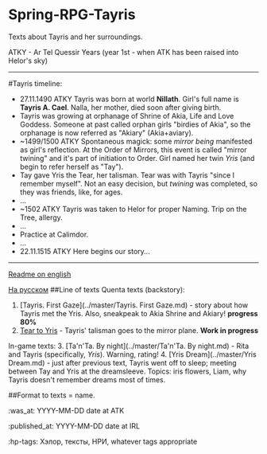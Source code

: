 # Spring-RPG-Tayris
Texts about Tayris and her surroundings.

ATKY - Ar Tel Quessir Years (year 1st - when ATK has been raised into Helor's sky)

----
#Tayris timeline:
+ 27.11.1490 ATKY Tayris was born at world **Nillath**. Girl's full name is **Tayris A. Cael**. Nalla, her mother, died soon after giving birth.
+ Tayris was growing at orphanage of Shrine of Akia, Life and Love Goddess. Someone at past called orphan girls "birdies of Akia", so the orphanage is now referred as "Akiary" (Akia+aviary).  
+ ~1499/1500 ATKY Spontaneous magick: some *mirror being* manifested as girl's reflection. At the Order of Mirrors, this event is called "mirror twining" and it's part of initiation to Order. Girl named her twin *Yris* (and begin to refer herself as "Tay").
+ Tay gave Yris the Tear, her talisman. Tear was with Tayris "since I remember myself". Not an easy decision, but *twining* was completed, so they was friends, like, for ages.
+ ...
+ ~1502 ATKY Tayris was taken to Helor for proper Naming. Trip on the Tree, allergy.
+ ...
+ Practice at Calimdor.
+ ...
+ 22.11.1515 ATKY Here begins our story...

----
[Readme on english](../master/Readme-en.md)

[На русском](../master/Readme-ru.md)
##Line of texts
Quenta texts (backstory):
 1. [Tayris. First Gaze](../master/Tayris. First Gaze.md) - story about how Tayris met the Yris. Also, sneakpeak to Akia Shrine and Akiary! **progress 80%**
 2. [Tear to Yris](../master/x.md) - Tayris' talisman goes to the mirror plane. **Work in progress**
 
 In-game texts:
 3. [Ta'n'Ta. By night](../master/Ta'n'Ta. By night.md) - Rita and Tayris (specifically, *Yris*). Warning, rating!
 4. [Yris Dream](../master/Yris Dream.md) - just after previous text, Tayris went off to sleep; meeting between Tay and Yris at the dreamsleeve. Topics: iris flowers, Liam, why Tayris doesn't remember dreams most of times.


##Format to texts
= name.

:was_at: YYYY-MM-DD date at ATK

:published_at: YYYY-MM-DD date at IRL 

:hp-tags: Хэлор, тексты, НРИ, whatever tags appropriate
